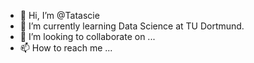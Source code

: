 - 👋 Hi, I’m @Tatascie
- 🌱 I’m currently learning Data Science at TU Dortmund. 
- 💞️ I’m looking to collaborate on ...
- 📫 How to reach me ...

<!---
Tatascie/Tatascie is a ✨ special ✨ repository because its `README.md` (this file) appears on your GitHub profile.
You can click the Preview link to take a look at your changes.
--->
